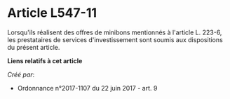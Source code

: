 # Article L547-11

Lorsqu'ils réalisent des offres de minibons mentionnés à l'article L. 223-6, les prestataires de services d'investissement
sont soumis aux dispositions du présent article.

**Liens relatifs à cet article**

_Créé par_:

  - Ordonnance n°2017-1107 du 22 juin 2017 - art. 9
